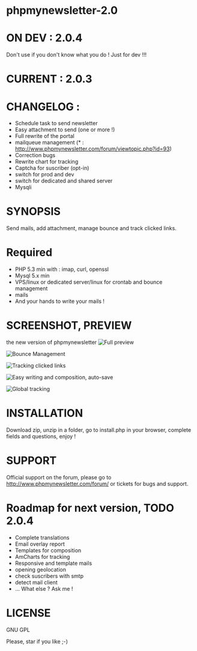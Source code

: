 phpmynewsletter-2.0
===================

# ON DEV : 2.0.4
Don't use if you don't know what you do ! Just for dev !!!
# CURRENT : 2.0.3
# CHANGELOG :
  - Schedule task to send newsletter
  - Easy attachment to send (one or more !)
  - Full rewrite of the portal
  - mailqueue management (* : http://www.phpmynewsletter.com/forum/viewtopic.php?id=93)
  - Correction bugs
  - Rewrite chart for tracking
  - Captcha for suscriber (opt-in)
  - switch for prod and dev
  - switch for dedicated and shared server
  - Mysqli

# SYNOPSIS
Send mails, add attachment, manage bounce and track clicked links.

# Required
 - PHP 5.3 min with : imap, curl, openssl
 - Mysql 5.x min
 - VPS/linux or dedicated server/linux for crontab and bounce management
 - mails
 - And your hands to write your mails !

# SCREENSHOT, PREVIEW
the new version of phpmynewsletter
![Full preview](http://blog.aulica-conseil.com/wp-content/uploads/2014/09/PhpMyNewsLetter_full_page.png)

![Bounce Management](http://blog.aulica-conseil.com/wp-content/uploads/2014/09/PhpMyNewsLetter_bounce_type_soft_hard_live.png)

![Tracking clicked links](http://blog.aulica-conseil.com/wp-content/uploads/2014/09/PhpMyNewsLetter_clicked_links.png)

![Easy writing and composition, auto-save](http://blog.aulica-conseil.com/wp-content/uploads/2014/09/PhpMyNewsLetter_easy_redaction_auto_save.png)

![Global tracking](http://blog.aulica-conseil.com/wp-content/uploads/2014/09/PhpMyNewsLetter_tracking.png)

# INSTALLATION
Download zip, unzip in a folder, go to install.php in your browser, complete fields and questions, enjoy !

# SUPPORT
Official support on the forum, please go to http://www.phpmynewsletter.com/forum/ or tickets for bugs and support.

# Roadmap for next version, TODO 2.0.4
- Complete translations
- Email overlay report
- Templates for composition
- AmCharts for tracking
- Responsive and template mails
- opening geolocation
- check suscribers with smtp
- detect mail client
- ... What else ? Ask me !

# LICENSE
GNU GPL

Please, star if you like ;-)
